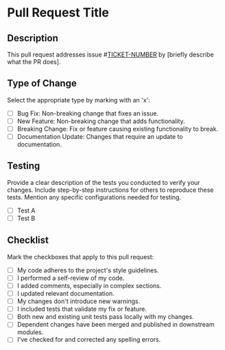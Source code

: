 # Pull Request Title

## Description

This pull request addresses issue #[TICKET-NUMBER](link://to-ticket) by [briefly describe what the PR does].

## Type of Change

Select the appropriate type by marking with an 'x':

-   [ ] Bug Fix: Non-breaking change that fixes an issue.
-   [ ] New Feature: Non-breaking change that adds functionality.
-   [ ] Breaking Change: Fix or feature causing existing functionality to break.
-   [ ] Documentation Update: Changes that require an update to documentation.

## Testing

Provide a clear description of the tests you conducted to verify your changes. Include step-by-step instructions for others to reproduce these tests. Mention any specific configurations needed for testing.

-   [ ] Test A
-   [ ] Test B

## Checklist

Mark the checkboxes that apply to this pull request:

-   [ ] My code adheres to the project's style guidelines.
-   [ ] I performed a self-review of my code.
-   [ ] I added comments, especially in complex sections.
-   [ ] I updated relevant documentation.
-   [ ] My changes don't introduce new warnings.
-   [ ] I included tests that validate my fix or feature.
-   [ ] Both new and existing unit tests pass locally with my changes.
-   [ ] Dependent changes have been merged and published in downstream modules.
-   [ ] I've checked for and corrected any spelling errors.
